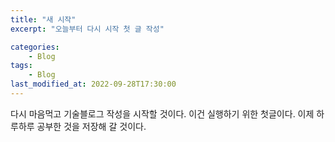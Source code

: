 ```yaml
---
title: "새 시작"
excerpt: "오늘부터 다시 시작 첫 글 작성"

categories:
	- Blog
tags:
	- Blog
last_modified_at: 2022-09-28T17:30:00
---
```


다시 마음먹고 기술블로그 작성을 시작할 것이다.
이건 실행하기 위한 첫글이다. 이제 하루하루 공부한 것을 저장해 갈 것이다.
